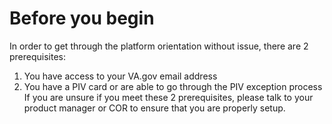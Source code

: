# Before you begin
In order to get through the platform orientation without issue, there are 2 prerequisites:
1. You have access to your VA.gov email address
2. You have a PIV card or are able to go through the PIV exception process
If you are unsure if you meet these 2 prerequisites, please talk to your product manager or COR to ensure that you are properly setup.
